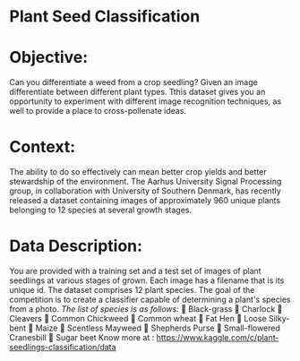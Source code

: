 # Plant Seed Classification

# Objective:
Can you differentiate a weed from a crop seedling? Given an image
differentiate between different plant types.
Tthis dataset gives you an opportunity to experiment with different image
recognition techniques, as well to provide a place to cross-pollenate ideas.
# Context:
The ability to do so effectively can mean better crop yields and better
stewardship of the environment.
The Aarhus University Signal Processing group, in collaboration with
University of Southern Denmark, has recently released a dataset
containing images of approximately 960 unique plants belonging to 12
species at several growth stages.
# Data Description:
You are provided with a training set and a test set of images of plant
seedlings at various stages of grown. Each image has a filename that is its
unique id. The dataset comprises 12 plant species. The goal of the
competition is to create a classifier capable of determining a plant's
species from a photo. 
*The list of species is as follows:*
 Black-grass
 Charlock
 Cleavers
 Common Chickweed
 Common wheat
 Fat Hen
 Loose Silky-bent
 Maize
 Scentless Mayweed
 Shepherds Purse
 Small-flowered Cranesbill
 Sugar beet
Know more at :
https://www.kaggle.com/c/plant-seedlings-classification/data

